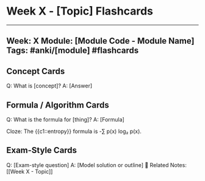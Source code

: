 # Week X - [Topic] Flashcards

---
Week: X
Module: [Module Code - Module Name]
Tags: #anki/[module] #flashcards
---

## Concept Cards
Q: What is [concept]?
A: [Answer]

## Formula / Algorithm Cards
Q: What is the formula for [thing]?
A: [Formula]

Cloze: The {{c1::entropy}} formula is -∑ p(x) log₂ p(x).

## Exam-Style Cards
Q: [Exam-style question]
A: [Model solution or outline]
🔗 Related Notes: [[Week X - Topic]]
